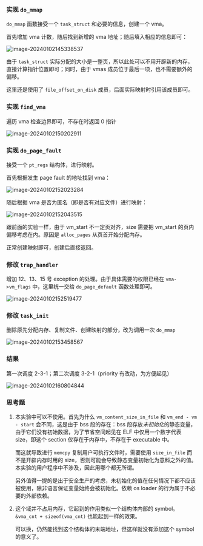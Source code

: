 ### 实现 `do_mmap`

`do_mmap` 函数接受一个 `task_struct` 和必要的信息，创建一个 vma。

首先增加 vma 计数，随后找到新增的 vma 地址；随后填入相应的信息即可：

![image-20240102145338537](/home/orks/Repos/os-labs/reports/assets/image-20240102145338537.png)

由于 `task_struct` 实际分配的大小是一整页，所以此处可以不用开辟新的内存，直接计算指针位置即可；同时，由于 vmas 成员位于最后一项，也不需要额外的偏移。

这里还是使用了 `file_offset_on_disk` 成员，后面实际映射时引用该成员即可。

### 实现 `find_vma`

遍历 vma 检查边界即可，不存在时返回 0 指针

![image-20240102150202911](/home/orks/Repos/os-labs/reports/assets/image-20240102150202911.png)

### 实现 `do_page_fault`

接受一个 `pt_regs` 结构体，进行映射。

首先根据发生 page fault 的地址找到 vma：

![image-20240102152023284](/home/orks/Repos/os-labs/reports/assets/image-20240102152023284.png)

随后根据 vma 是否为匿名（即是否有对应文件）进行映射：

![image-20240102152043515](/home/orks/Repos/os-labs/reports/assets/image-20240102152043515.png)

跟前面的实验一样，由于 vm_start 不一定页对齐，size 需要把 vm_start 的页内偏移考虑在内。原因是 `alloc_pages` 从页首开始分配内存。

正常创建映射即可，创建后直接返回。

### 修改 `trap_handler`

增加 12、13、15 号 exception 的处理。由于具体需要的权限已经在 `vma->vm_flags` 中，这里统一交给 `do_page_default` 函数处理即可。

![image-20240102152519477](/home/orks/Repos/os-labs/reports/assets/image-20240102152519477.png)

### 修改 `task_init`

删除原先分配内存、复制文件、创建映射的部分，改为调用一次 `do_mmap`

![image-20240102153458567](/home/orks/Repos/os-labs/reports/assets/image-20240102153458567.png)

### 结果

第一次调度 2-3-1；第二次调度 3-2-1（priority 有改动，为方便起见）

![image-20240102160804844](/home/orks/Repos/os-labs/reports/assets/image-20240102160804844.png)

### 思考题

1. 本实验中可以不使用。首先为什么 `vm_content_size_in_file` 和 `vm_end - vm - start` 会不同，这是由于 bss 段的存在：bss 段存放*未初始化*的静态变量，由于它们没有初始数据，为了节省空间起见在 ELF 中仅用一个数字代表 size，即这个 section 仅存在于内存中，不存在于 executable 中。

   而这就导致进行 `memcpy` 复制用户可执行文件时，需要使用 `size_in_file` 而不是开辟内存时用的 size，否则可能会导致静态变量初始化为意料之外的值。本实验的用户程序中不涉及，因此用哪个都无所谓。

   另外值得一提的是出于安全生产的考虑，未初始化的值在任何情况下都不应该被使用，除非语言保证变量始终会被初始化。依赖 os loader 的行为属于不必要的外部依赖。

2. 这个域并不占用内存，它起到的作用类似一个结构体内部的 symbol。`&vma_cnt + sizeof(vma_cnt)` 也能起到一样的效果。

   可以换，仍然能找到这个结构体的末端地址，但这样就没有添加这个 symbol 的意义了。